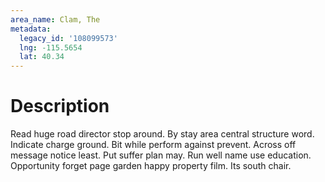 ```yaml
---
area_name: Clam, The
metadata:
  legacy_id: '108099573'
  lng: -115.5654
  lat: 40.34
---
```

# Description
Read huge road director stop around. By stay area central structure word. Indicate charge ground. Bit while perform against prevent.
Across off message notice least. Put suffer plan may. Run well name use education. Opportunity forget page garden happy property film. Its south chair.

